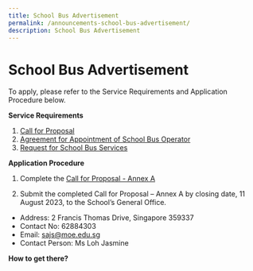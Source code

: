 ```yaml
---
title: School Bus Advertisement
permalink: /announcements-school-bus-advertisement/
description: School Bus Advertisement
---
```

# School Bus Advertisement

To apply, please refer to the Service Requirements and Application Procedure below.

**Service Requirements**

1. [Call for Proposal](/files/call%20for%20proposal%20-%20annex%20a.pdf)
2. [Agreement for Appointment of School Bus Operator](/files/agreement%20for%20appointment%20of%20school%20bus%20operator.pdf)
3. [Request for School Bus Services](/files/request%20for%20school%20bus%20services.pdf)

**Application Procedure**

1. Complete the [Call for Proposal - Annex A](/files/call%20for%20proposal%20-%20annex%20a.pdf)

2. Submit the completed Call for Proposal – Annex A by closing date, 11 August 2023, to the School’s General Office.

* Address: 2 Francis Thomas Drive, Singapore 359337
* Contact No: 62884303
* Email: sajs@moe.edu.sg
* Contact Person: Ms Loh Jasmine

**How to get there?**


